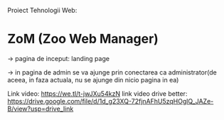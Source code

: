 Proiect Tehnologii Web: 


# ZoM (Zoo Web Manager)
-> pagina de inceput: landing page


-> in pagina de admin se va ajunge prin conectarea ca administrator(de aceea, in faza actuala, nu se ajunge din nicio pagina in ea)



 Link video: https://we.tl/t-jwJXu54kzN
 link video drive better: https://drive.google.com/file/d/1d_g23XQ-72fjnAFhU5zqHOglQ_JAZe-B/view?usp=drive_link
